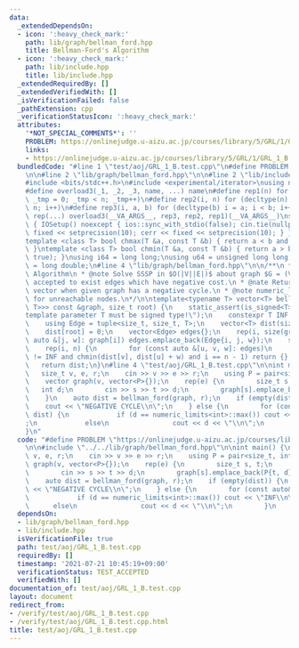 ```yaml
---
data:
  _extendedDependsOn:
  - icon: ':heavy_check_mark:'
    path: lib/graph/bellman_ford.hpp
    title: Bellman-Ford's Algorithm
  - icon: ':heavy_check_mark:'
    path: lib/include.hpp
    title: lib/include.hpp
  _extendedRequiredBy: []
  _extendedVerifiedWith: []
  _isVerificationFailed: false
  _pathExtension: cpp
  _verificationStatusIcon: ':heavy_check_mark:'
  attributes:
    '*NOT_SPECIAL_COMMENTS*': ''
    PROBLEM: https://onlinejudge.u-aizu.ac.jp/courses/library/5/GRL/1/GRL_1_B
    links:
    - https://onlinejudge.u-aizu.ac.jp/courses/library/5/GRL/1/GRL_1_B
  bundledCode: "#line 1 \"test/aoj/GRL_1_B.test.cpp\"\n#define PROBLEM \"https://onlinejudge.u-aizu.ac.jp/courses/library/5/GRL/1/GRL_1_B\"\
    \n\n#line 2 \"lib/graph/bellman_ford.hpp\"\n\n#line 2 \"lib/include.hpp\"\n\n\
    #include <bits/stdc++.h>\n#include <experimental/iterator>\nusing namespace std;\n\
    #define overload3(_1, _2, _3, name, ...) name\n#define rep1(n) for (decltype(n)\
    \ _tmp = 0; _tmp < n; _tmp++)\n#define rep2(i, n) for (decltype(n) i = 0; i <\
    \ n; i++)\n#define rep3(i, a, b) for (decltype(b) i = a; i < b; i++)\n#define\
    \ rep(...) overload3(__VA_ARGS__, rep3, rep2, rep1)(__VA_ARGS__)\nstruct IOSetup\
    \ { IOSetup() noexcept { ios::sync_with_stdio(false); cin.tie(nullptr); cout <<\
    \ fixed << setprecision(10); cerr << fixed << setprecision(10); } } iosetup;\n\
    template <class T> bool chmax(T &a, const T &b) { return a < b and (a = b, true);\
    \ }\ntemplate <class T> bool chmin(T &a, const T &b) { return a > b and (a = b,\
    \ true); }\nusing i64 = long long;\nusing u64 = unsigned long long;\nusing f64\
    \ = long double;\n#line 4 \"lib/graph/bellman_ford.hpp\"\n\n/**\n * @brief Bellman-Ford's\
    \ Algorithm\n * @note Solve SSSP in $O(|V||E|)$ about graph $G = (V, E)$. It's\
    \ accepted to exist edges which have negative cost.\n * @nate Return an empty\
    \ vector when given graph has a negative cycle.\n * @note numeric_limits<T>::max()\
    \ for unreachable nodes.\n*/\n\ntemplate<typename T> vector<T> bellman_ford(vector<vector<pair<size_t,\
    \ T>>> const &graph, size_t root) {\n    static_assert(is_signed<T>::value, \"\
    template parameter T must be signed type!\");\n    constexpr T INF = numeric_limits<T>::max();\n\
    \    using Edge = tuple<size_t, size_t, T>;\n    vector<T> dist(size(graph), INF);\n\
    \    dist[root] = 0;\n    vector<Edge> edges{};\n    rep(i, size(graph)) for (const\
    \ auto &[j, w]: graph[i]) edges.emplace_back(Edge{i, j, w});\n    size_t n = size(edges);\n\
    \    rep(i, n) {\n        for (const auto &[u, v, w]: edges)\n            if (dist[u]\
    \ != INF and chmin(dist[v], dist[u] + w) and i == n - 1) return {};\n    }\n \
    \   return dist;\n}\n#line 4 \"test/aoj/GRL_1_B.test.cpp\"\n\nint main() {\n \
    \   size_t v, e, r;\n    cin >> v >> e >> r;\n    using P = pair<size_t, int>;\n\
    \    vector graph(v, vector<P>{});\n    rep(e) {\n        size_t s, t;\n     \
    \   int d;\n        cin >> s >> t >> d;\n        graph[s].emplace_back(P{t, d});\n\
    \    }\n    auto dist = bellman_ford(graph, r);\n    if (empty(dist)) {\n    \
    \    cout << \"NEGATIVE CYCLE\\n\";\n    } else {\n        for (const auto& d:\
    \ dist) {\n            if (d == numeric_limits<int>::max()) cout << \"INF\\n\"\
    ;\n            else\n                cout << d << \"\\n\";\n        }\n    }\n\
    }\n"
  code: "#define PROBLEM \"https://onlinejudge.u-aizu.ac.jp/courses/library/5/GRL/1/GRL_1_B\"\
    \n\n#include \"../../lib/graph/bellman_ford.hpp\"\n\nint main() {\n    size_t\
    \ v, e, r;\n    cin >> v >> e >> r;\n    using P = pair<size_t, int>;\n    vector\
    \ graph(v, vector<P>{});\n    rep(e) {\n        size_t s, t;\n        int d;\n\
    \        cin >> s >> t >> d;\n        graph[s].emplace_back(P{t, d});\n    }\n\
    \    auto dist = bellman_ford(graph, r);\n    if (empty(dist)) {\n        cout\
    \ << \"NEGATIVE CYCLE\\n\";\n    } else {\n        for (const auto& d: dist) {\n\
    \            if (d == numeric_limits<int>::max()) cout << \"INF\\n\";\n      \
    \      else\n                cout << d << \"\\n\";\n        }\n    }\n}"
  dependsOn:
  - lib/graph/bellman_ford.hpp
  - lib/include.hpp
  isVerificationFile: true
  path: test/aoj/GRL_1_B.test.cpp
  requiredBy: []
  timestamp: '2021-07-21 10:45:19+09:00'
  verificationStatus: TEST_ACCEPTED
  verifiedWith: []
documentation_of: test/aoj/GRL_1_B.test.cpp
layout: document
redirect_from:
- /verify/test/aoj/GRL_1_B.test.cpp
- /verify/test/aoj/GRL_1_B.test.cpp.html
title: test/aoj/GRL_1_B.test.cpp
---
```

